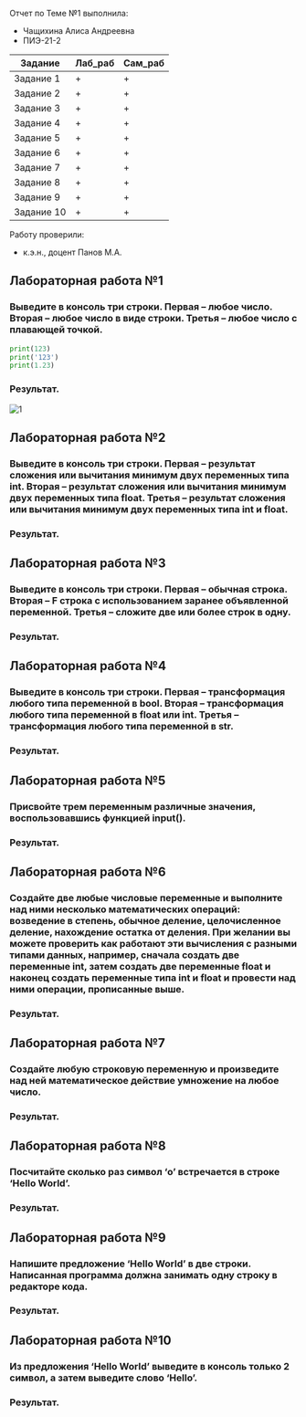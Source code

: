 Отчет по Теме №1 выполнила:
- Чащихина Алиса Андреевна
- ПИЭ-21-2

| Задание | Лаб_раб | Сам_раб |
| ------ | ------ | ------ |
| Задание 1 | + | + |
| Задание 2 | + | + |
| Задание 3 | + | + |
| Задание 4 | + | + |
| Задание 5 | + | + |
| Задание 6 | + | + |
| Задание 7 | + | + |
| Задание 8 | + | + |
| Задание 9 | + | + |
| Задание 10 | + | + |

Работу проверили:
- к.э.н., доцент Панов М.А.

 ## Лабораторная работа №1
### Выведите в консоль три строки. Первая – любое число. Вторая – любое число в виде строки. Третья – любое число с плавающей точкой.

```python
print(123)
print('123')
print(1.23)
```

### Результат.
![1](https://github.com/AlisaChachihina/Programmnaya_inzheneriya/assets/55950179/014d9c02-ac3d-4da9-b1b6-193a9b59e0a4)

 ## Лабораторная работа №2
### Выведите в консоль три строки. Первая – результат сложения или вычитания минимум двух переменных типа int. Вторая – результат сложения или вычитания минимум двух переменных типа float. Третья – результат сложения или вычитания минимум двух переменных типа int и float.



### Результат.


 ## Лабораторная работа №3
### Выведите в консоль три строки. Первая – обычная строка. Вторая – F строка с использованием заранее объявленной переменной. Третья – сложите две или более строк в одну.



### Результат.

 
 ## Лабораторная работа №4
### Выведите в консоль три строки. Первая – трансформация любого типа переменной в bool. Вторая – трансформация любого типа переменной в float или int. Третья – трансформация любого типа переменной в str.



### Результат.


 ## Лабораторная работа №5
### Присвойте трем переменным различные значения, воспользовавшись функцией input().



### Результат.


 ## Лабораторная работа №6
### Создайте две любые числовые переменные и выполните над ними несколько математических операций: возведение в степень, обычное деление, целочисленное деление, нахождение остатка от деления. При желании вы можете проверить как работают эти вычисления с разными типами данных, например, сначала создать две переменные int, затем создать две переменные float и наконец создать переменные типа int и float и провести над ними операции, прописанные выше.



### Результат.


 ## Лабораторная работа №7
### Создайте любую строковую переменную и произведите над ней математическое действие умножение на любое число.



### Результат.


 ## Лабораторная работа №8
### Посчитайте сколько раз символ ‘o’ встречается в строке ‘Hello World’.



### Результат.


 ## Лабораторная работа №9
### Напишите предложение ‘Hello World’ в две строки. Написанная программа должна занимать одну строку в редакторе кода.



### Результат.


 ## Лабораторная работа №10
### Из предложения ‘Hello World’ выведите в консоль только 2 символ, а затем выведите слово ‘Hello’.



### Результат.
